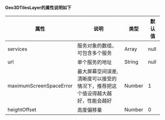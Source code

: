 #### Geo3DTilesLayer的属性说明如下

| 属性   | 说明              | 类型    | 默认值          |
| ------ | ----------------- | ------- | --------------- |
| services | 服务对象的数组，可包含多个服务 | Array | null           |
| url | 单个服务的地址 | String | null           |
| maximumScreenSpaceError  | 最大屏幕空间误差, 清晰度可以接受的情况下，推荐把这个值设得越大越好，性能会越好     | Number  | 1             |
| heightOffset  | 高度偏移量     | Number  | 0             |
